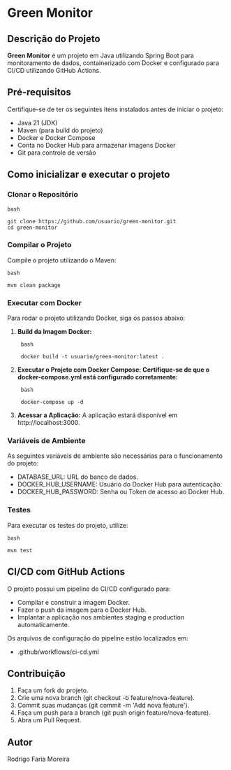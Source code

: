 # Green Monitor
## Descrição do Projeto

**Green Monitor** é um projeto em Java utilizando Spring Boot para monitoramento de dados, containerizado com Docker e configurado para CI/CD utilizando GitHub Actions.

## Pré-requisitos

Certifique-se de ter os seguintes itens instalados antes de iniciar o projeto:

- Java 21 (JDK)
- Maven (para build do projeto)
- Docker e Docker Compose
- Conta no Docker Hub para armazenar imagens Docker
- Git para controle de versão

## Como inicializar e executar o projeto
### Clonar o Repositório

    bash
    
    git clone https://github.com/usuario/green-monitor.git
    cd green-monitor

### Compilar o Projeto

Compile o projeto utilizando o Maven:

    bash

    mvn clean package

### Executar com Docker

Para rodar o projeto utilizando Docker, siga os passos abaixo:

1. **Build da Imagem Docker:**

        bash

        docker build -t usuario/green-monitor:latest .

2. **Executar o Projeto com Docker Compose: Certifique-se de que o docker-compose.yml está configurado corretamente:**

        bash

        docker-compose up -d

3. **Acessar a Aplicação:** A aplicação estará disponível em http://localhost:3000.

### Variáveis de Ambiente

As seguintes variáveis de ambiente são necessárias para o funcionamento do projeto:

- DATABASE_URL: URL do banco de dados.
- DOCKER_HUB_USERNAME: Usuário do Docker Hub para autenticação.
- DOCKER_HUB_PASSWORD: Senha ou Token de acesso ao Docker Hub.

### Testes

Para executar os testes do projeto, utilize:

    bash

    mvn test

## CI/CD com GitHub Actions

O projeto possui um pipeline de CI/CD configurado para:

- Compilar e construir a imagem Docker.
- Fazer o push da imagem para o Docker Hub.
- Implantar a aplicação nos ambientes staging e production automaticamente.

Os arquivos de configuração do pipeline estão localizados em:

- .github/workflows/ci-cd.yml

## Contribuição

1. Faça um fork do projeto.
2. Crie uma nova branch (git checkout -b feature/nova-feature).
3. Commit suas mudanças (git commit -m 'Add nova feature').
4. Faça um push para a branch (git push origin feature/nova-feature).
5. Abra um Pull Request.

## Autor

Rodrigo Faria Moreira
